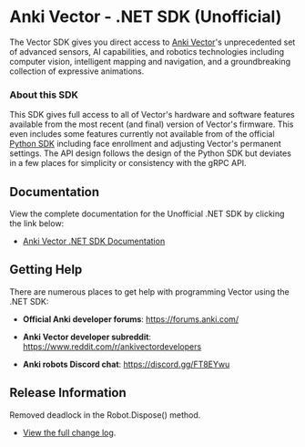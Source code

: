 # Anki Vector - .NET SDK (Unofficial)

The Vector SDK gives you direct access to [Anki Vector](https://www.anki.com/en-us/vector)'s unprecedented set of advanced sensors, AI capabilities, and robotics technologies including computer vision, intelligent mapping and navigation, and a groundbreaking collection of expressive animations.

### About this SDK

This SDK gives full access to all of Vector's hardware and software features available from the most recent (and final) version of Vector's firmware.  This even includes some features currently not available from of the official [Python SDK](https://github.com/anki/vector-python-sdk) including face enrollment and adjusting Vector's permanent settings.  The API design follows the design of the Python SDK but deviates in a few places for simplicity or consistency with the gRPC API.

## Documentation

View the complete documentation for the Unofficial .NET SDK by clicking the link below:

* [Anki Vector .NET SDK Documentation](https://codaris.github.io/Anki.Vector.SDK/)

## Getting Help

There are numerous places to get help with programming Vector using the .NET SDK:

* **Official Anki developer forums**: https://forums.anki.com/

* **Anki Vector developer subreddit**: https://www.reddit.com/r/ankivectordevelopers

* **Anki robots Discord chat**: https://discord.gg/FT8EYwu

## Release Information

Removed deadlock in the Robot.Dispose() method.  

* [View the full change log](https://github.com/codaris/Anki.Vector.SDK/blob/master/CHANGELOG.md).

